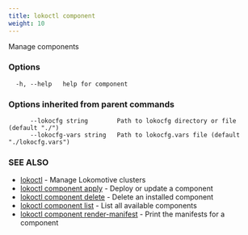 ```yaml
---
title: lokoctl component
weight: 10
---
```


Manage components

### Options

```
  -h, --help   help for component
```

### Options inherited from parent commands

```
      --lokocfg string        Path to lokocfg directory or file (default "./")
      --lokocfg-vars string   Path to lokocfg.vars file (default "./lokocfg.vars")
```

### SEE ALSO

* [lokoctl](../lokoctl)	 - Manage Lokomotive clusters
* [lokoctl component apply](../lokoctl_component_apply)	 - Deploy or update a component
* [lokoctl component delete](../lokoctl_component_delete)	 - Delete an installed component
* [lokoctl component list](../lokoctl_component_list)	 - List all available components
* [lokoctl component render-manifest](../lokoctl_component_render-manifest)	 - Print the manifests for a component

